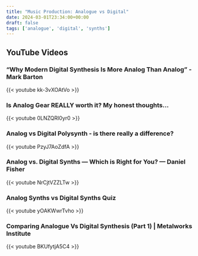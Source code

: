 ```yaml
---
title: "Music Production: Analogue vs Digital"
date: 2024-03-01T23:34:00+00:00
draft: false
tags: ['analogue', 'digital', 'synths']
---
```


## YouTube Videos

### “Why Modern Digital Synthesis Is More Analog Than Analog” - Mark Barton
{{< youtube kk-3vXOAtVo >}}

### Is Analog Gear REALLY worth it? My honest thoughts...
{{< youtube 0LNZQRI0yr0 >}}

### Analog vs Digital Polysynth - is there really a difference?
{{< youtube PzyJ7AoZdfA >}}

### Analog vs. Digital Synths — Which is Right for You? — Daniel Fisher
{{< youtube NrCjtVZZLTw >}}

### Analog Synths vs Digital Synths Quiz
{{< youtube yOAKWwrTvho >}}

### Comparing Analogue Vs Digital Synthesis (Part 1) | Metalworks Institute
{{< youtube BKUfytjA5C4 >}}
